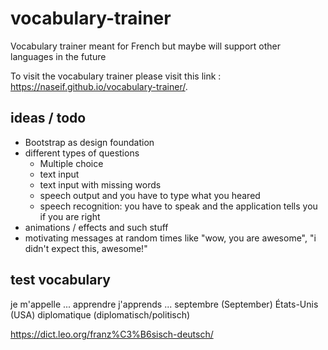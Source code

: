 # vocabulary-trainer
Vocabulary trainer meant for French but maybe will support other languages in the future

To visit the vocabulary trainer please visit this link : https://naseif.github.io/vocabulary-trainer/.

## ideas / todo

- Bootstrap as design foundation
- different types of questions
  - Multiple choice
  - text input
  - text input with missing words
  - speech output and you have to type what you heared
  - speech recognition: you have to speak and the application tells you if you are right
- animations / effects and such stuff
- motivating messages at random times like "wow, you are awesome", "i didn't expect this, awesome!"

## test vocabulary

je m'appelle ...
apprendre
j'apprends ...
septembre (September)
États-Unis (USA)
diplomatique (diplomatisch/politisch)

https://dict.leo.org/franz%C3%B6sisch-deutsch/
